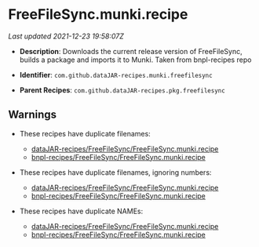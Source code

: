 # FreeFileSync.munki.recipe

_Last updated 2021-12-23 19:58:07Z_

- **Description**: Downloads the current release version of FreeFileSync, builds a package and imports it to Munki. Taken from bnpl-recipes repo

- **Identifier**: `com.github.dataJAR-recipes.munki.freefilesync`

- **Parent Recipes**: `com.github.dataJAR-recipes.pkg.freefilesync`

## Warnings

- These recipes have duplicate filenames:
    - [dataJAR-recipes/FreeFileSync/FreeFileSync.munki.recipe](/autopkg-dupe-tracker/dataJAR-recipes/FreeFileSync/FreeFileSync.munki.recipe)
    - [bnpl-recipes/FreeFileSync/FreeFileSync.munki.recipe](/autopkg-dupe-tracker/bnpl-recipes/FreeFileSync/FreeFileSync.munki.recipe)

- These recipes have duplicate filenames, ignoring numbers:
    - [dataJAR-recipes/FreeFileSync/FreeFileSync.munki.recipe](/autopkg-dupe-tracker/dataJAR-recipes/FreeFileSync/FreeFileSync.munki.recipe)
    - [bnpl-recipes/FreeFileSync/FreeFileSync.munki.recipe](/autopkg-dupe-tracker/bnpl-recipes/FreeFileSync/FreeFileSync.munki.recipe)

- These recipes have duplicate NAMEs:
    - [dataJAR-recipes/FreeFileSync/FreeFileSync.munki.recipe](/autopkg-dupe-tracker/dataJAR-recipes/FreeFileSync/FreeFileSync.munki.recipe)
    - [bnpl-recipes/FreeFileSync/FreeFileSync.munki.recipe](/autopkg-dupe-tracker/bnpl-recipes/FreeFileSync/FreeFileSync.munki.recipe)
